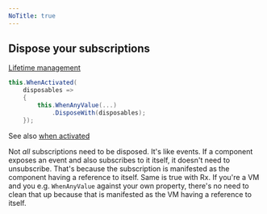 ```yaml
---
NoTitle: true
---
```

## Dispose your subscriptions

[Lifetime management](http://www.introtorx.com/Content/v1.0.10621.0/03_LifetimeManagement.html)

```csharp
this.WhenActivated(
    disposables =>
    {
        this.WhenAnyValue(...)
            .DisposeWith(disposables);
    });
```

See also [when activated](../../../docs/handbook/when-activated/)


Not _all_ subscriptions need to be disposed. It's like events. If a component exposes an event and also subscribes to it itself, it doesn't need to unsubscribe. That's because the subscription is manifested as the component having a reference to itself. Same is true with Rx. If you're a VM and you e.g. `WhenAnyValue` against your own property, there's no need to clean that up because that is manifested as the VM having a reference to itself.

